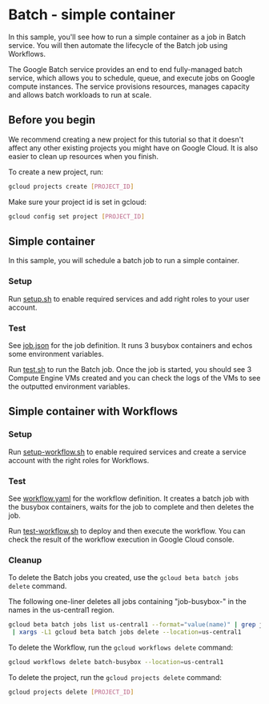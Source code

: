 # Batch - simple container

In this sample, you'll see how to run a simple container as a job in Batch service. You
will then automate the lifecycle of the Batch job using Workflows.

The Google Batch service provides an end to end fully-managed batch service,
which allows you to schedule, queue, and execute jobs on Google compute
instances. The service provisions resources, manages capacity and allows batch
workloads to run at scale.

## Before you begin

We recommend creating a new project for this tutorial so that it doesn't affect
any other existing projects you might have on Google Cloud. It is also easier to
clean up resources when you finish.

To create a new project, run:

```sh
gcloud projects create [PROJECT_ID]
```

Make sure your project id is set in gcloud:

```sh
gcloud config set project [PROJECT_ID]
```

## Simple container

In this sample, you will schedule a batch job to run a simple container.

### Setup

Run [setup.sh](setup.sh) to enable required services and add right roles to your user account.

### Test

See [job.json](job.json) for the job definition. It runs 3 busybox containers
and echos some environment variables.

Run [test.sh](test.sh) to run the Batch job. Once the job is started, you should
see 3 Compute Engine VMs created and you can check the logs of the VMs to see
the outputted environment variables.

## Simple container with Workflows

### Setup

Run [setup-workflow.sh](setup-workflow.sh) to enable required services and
create a service account with the right roles for Workflows.

### Test

See [workflow.yaml](workflow.yaml) for the workflow definition. It creates a
batch job with the busybox containers, waits for the job to complete and then
deletes the job.

Run [test-workflow.sh](test-workflow.sh) to deploy and then execute the
workflow. You can check the result of the workflow execution in Google Cloud
console.

### Cleanup

To delete the Batch jobs you created, use the `gcloud beta batch jobs delete` command.

The following one-liner deletes all jobs containing "job-busybox-" in the names in the us-central1 region.

```sh
gcloud beta batch jobs list us-central1 --format="value(name)" | grep job-busybox- \
 | xargs -L1 gcloud beta batch jobs delete --location=us-central1
```

To delete the Workflow, run the `gcloud workflows delete` command:

```sh
gcloud workflows delete batch-busybox --location=us-central1
```

To delete the project, run the `gcloud projects delete` command:

```sh
gcloud projects delete [PROJECT_ID]
```
